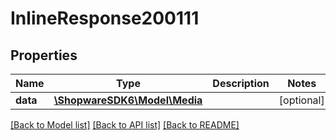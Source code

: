 # InlineResponse200111

## Properties
Name | Type | Description | Notes
------------ | ------------- | ------------- | -------------
**data** | [**\ShopwareSDK6\Model\Media**](Media.md) |  | [optional] 

[[Back to Model list]](../../README.md#documentation-for-models) [[Back to API list]](../../README.md#documentation-for-api-endpoints) [[Back to README]](../../README.md)

